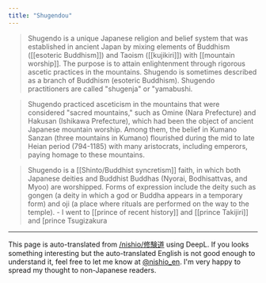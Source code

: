 ```yaml
---
title: "Shugendou"
---
```


> Shugendo is a unique Japanese religion and belief system that was established in ancient Japan by mixing elements of Buddhism ([[esoteric Buddhism]]) and Taoism ([[kujikiri]]) with [[mountain worship]]. The purpose is to attain enlightenment through rigorous ascetic practices in the mountains. Shugendo is sometimes described as a branch of Buddhism (esoteric Buddhism). Shugendo practitioners are called "shugenja" or "yamabushi.

> Shugendo practiced asceticism in the mountains that were considered "sacred mountains," such as Omine (Nara Prefecture) and Hakusan (Ishikawa Prefecture), which had been the object of ancient Japanese mountain worship. Among them, the belief in Kumano Sanzan (three mountains in Kumano) flourished during the mid to late Heian period (794-1185) with many aristocrats, including emperors, paying homage to these mountains.

> Shugendo is a [[Shinto/Buddhist syncretism]] faith, in which both Japanese deities and Buddhist Buddhas (Nyorai, Bodhisattvas, and Myoo) are worshipped. Forms of expression include the deity such as gongen (a deity in which a god or Buddha appears in a temporary form) and oji (a place where rituals are performed on the way to the temple).
    - I went to [[prince of recent history]] and [[prince Takijiri]] and [prince Tsugizakura

---
This page is auto-translated from [/nishio/修験道](https://scrapbox.io/nishio/修験道) using DeepL. If you looks something interesting but the auto-translated English is not good enough to understand it, feel free to let me know at [@nishio_en](https://twitter.com/nishio_en). I'm very happy to spread my thought to non-Japanese readers.